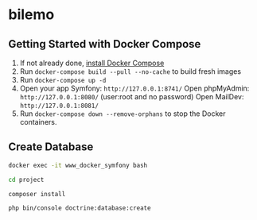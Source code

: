 # bilemo

## Getting Started with Docker Compose

1. If not already done, [install Docker Compose](https://docs.docker.com/compose/install/)
2. Run `docker-compose build --pull --no-cache` to build fresh images
3. Run `docker-compose up -d`
4. Open your app Symfony: `http://127.0.0.1:8741/`
Open phpMyAdmin: `http://127.0.0.1:8080/` (user:root and no password)
Open MailDev: `http://127.0.0.1:8081/`
5. Run `docker-compose down --remove-orphans` to stop the Docker containers.

## Create Database

```bash
docker exec -it www_docker_symfony bash

cd project

composer install

php bin/console doctrine:database:create
```